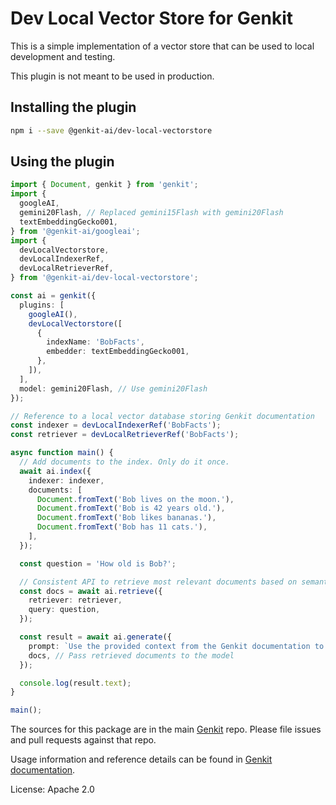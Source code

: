 # Dev Local Vector Store for Genkit

This is a simple implementation of a vector store that can be used to local development and testing.

This plugin is not meant to be used in production.

## Installing the plugin

```bash
npm i --save @genkit-ai/dev-local-vectorstore
```

## Using the plugin

```ts
import { Document, genkit } from 'genkit';
import {
  googleAI,
  gemini20Flash, // Replaced gemini15Flash with gemini20Flash
  textEmbeddingGecko001,
} from '@genkit-ai/googleai';
import {
  devLocalVectorstore,
  devLocalIndexerRef,
  devLocalRetrieverRef,
} from '@genkit-ai/dev-local-vectorstore';

const ai = genkit({
  plugins: [
    googleAI(),
    devLocalVectorstore([
      {
        indexName: 'BobFacts',
        embedder: textEmbeddingGecko001,
      },
    ]),
  ],
  model: gemini20Flash, // Use gemini20Flash
});

// Reference to a local vector database storing Genkit documentation
const indexer = devLocalIndexerRef('BobFacts');
const retriever = devLocalRetrieverRef('BobFacts');

async function main() {
  // Add documents to the index. Only do it once.
  await ai.index({
    indexer: indexer,
    documents: [
      Document.fromText('Bob lives on the moon.'),
      Document.fromText('Bob is 42 years old.'),
      Document.fromText('Bob likes bananas.'),
      Document.fromText('Bob has 11 cats.'),
    ],
  });

  const question = 'How old is Bob?';

  // Consistent API to retrieve most relevant documents based on semantic similarity to query
  const docs = await ai.retrieve({
    retriever: retriever,
    query: question,
  });

  const result = await ai.generate({
    prompt: `Use the provided context from the Genkit documentation to answer this query: ${question}`,
    docs, // Pass retrieved documents to the model
  });

  console.log(result.text);
}

main();
```

The sources for this package are in the main [Genkit](https://github.com/firebase/genkit) repo. Please file issues and pull requests against that repo.

Usage information and reference details can be found in [Genkit documentation](https://firebase.google.com/docs/genkit).

License: Apache 2.0
